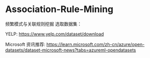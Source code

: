 # Association-Rule-Mining
频繁模式与关联规则挖掘
选取数据集：

YELP: https://www.yelp.com/dataset/download

Microsoft 资讯推荐: https://learn.microsoft.com/zh-cn/azure/open-datasets/dataset-microsoft-news?tabs=azureml-opendatasets
